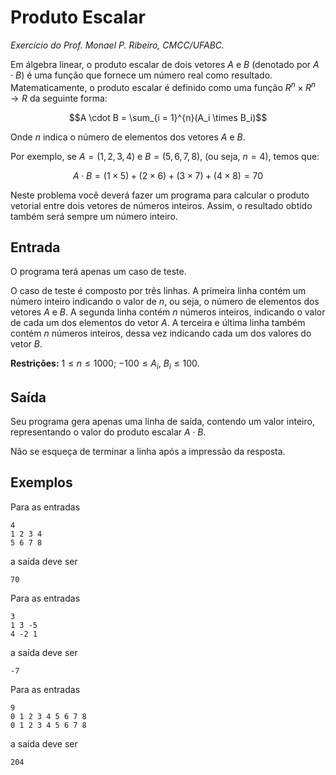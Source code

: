 # Produto Escalar
*Exercício do Prof. Monael P. Ribeiro, CMCC/UFABC.*

Em álgebra linear, o produto escalar de dois vetores $A$ e $B$
(denotado por $A \cdot B$) é uma função que fornece um número real como
resultado. Matematicamente, o produto escalar é definido como uma função 
$R^n \times R^n \rightarrow R$ da seguinte forma:

$$A \cdot B = \sum_{i = 1}^{n}(A_i \times B_i)$$

Onde $n$ indica o número de elementos dos vetores $A$ e $B$.

Por exemplo, se $A = (1, 2, 3, 4)$ e $B = (5, 6, 7, 8)$, (ou seja,
$n = 4$), temos que:

$$A \cdot B = (1 \times 5) + (2 \times 6) + (3 \times 7) + (4 \times 8) = 70$$

Neste problema você deverá fazer um programa para calcular o produto 
vetorial entre dois vetores de números inteiros. Assim, o resultado obtido
também será sempre um número inteiro.

## Entrada

O programa terá apenas um caso de teste.

O caso de teste é composto por três linhas. A primeira linha contém um 
número inteiro indicando o valor de $n$, ou seja, o número de elementos dos
vetores $A$ e $B$. A segunda linha contém $n$ números inteiros, indicando o 
valor de cada um dos elementos do vetor $A$. A terceira e última linha 
também contém $n$ números inteiros, dessa vez indicando cada um dos valores 
do vetor $B$.

**Restrições:** $1 \leq n \leq 1000$; $-100 \leq A_i,\ B_i \leq 100$.

## Saída

Seu programa gera apenas uma linha de saída, contendo um valor inteiro, 
representando o valor do produto escalar $A \cdot B$.

Não se esqueça de terminar a linha após a impressão da resposta.

## Exemplos

Para as entradas

    4
    1 2 3 4
    5 6 7 8

a saída deve ser

    70

Para as entradas

    3
    1 3 -5
    4 -2 1

a saída deve ser

    -7

Para as entradas

    9
    0 1 2 3 4 5 6 7 8
    0 1 2 3 4 5 6 7 8

a saída deve ser

    204
